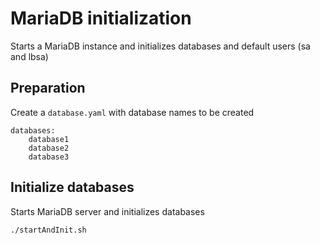 # MariaDB initialization
Starts a MariaDB instance and initializes databases and default users (sa and lbsa)

## Preparation
Create a ``database.yaml`` with database names to be created
```
databases:
    database1
    database2
    database3
```

## Initialize databases
Starts MariaDB server and initializes databases

```
./startAndInit.sh
```  